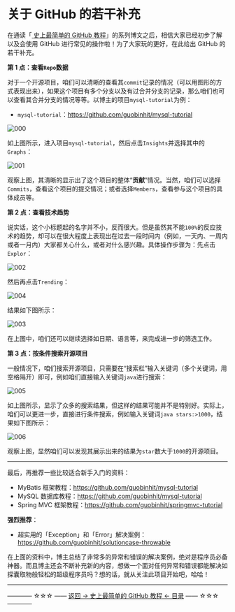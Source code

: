 # 关于 GitHub 的若干补充

在通读「[ 史上最简单的 GitHub 教程](https://github.com/guobinhit/cg-blog/blob/master/articles/github/GITHUB_README.md)」的系列博文之后，相信大家已经初步了解以及会使用 GitHub 进行常见的操作啦！为了大家玩的更好，在此给出 GitHub 的若干补充。

**第 1 点：查看`Repo`数据**

对于一个开源项目，咱们可以清晰的查看其`commit`记录的情况（可以用图形的方式表现出来），如果这个项目有多个分支以及有过合并分支的记录，那么咱们也可以查看其合并分支的情况等等。以博主的项目`mysql-tutorial`为例：

 - `mysql-tutorial`：https://github.com/guobinhit/mysql-tutorial

![000](http://img.blog.csdn.net/20170710152512231)

如上图所示，进入项目`mysql-tutorial`，然后点击`Insights`并选择其中的`Graphs`：

![001](http://img.blog.csdn.net/20170710152858392)

观察上图，其清晰的显示出了这个项目的整体“**贡献**”情况。当然，咱们可以选择`Commits`，查看这个项目的提交情况；或者选择`Members`，查看参与这个项目的具体成员等。

**第 2 点：查看技术趋势**

说实话，这个小标题起的名字并不小，反而很大。但是虽然其不能`100%`的反应技术的趋势，却可以在很大程度上表现出在过去一段时间内（例如，一天内、一周内或者一月内）大家都关心什么，或者对什么感兴趣。具体操作步骤为：先点击`Explor`：

![002](http://img.blog.csdn.net/20170710154930857)

然后再点击`Trending`：

![004](http://img.blog.csdn.net/20170710155434841)

结果如下图所示：

![003](http://img.blog.csdn.net/20170710155019229)

在上图中，咱们还可以继续选择如日期、语言等，来完成进一步的筛选工作。

**第 3 点：按条件搜索开源项目**

一般情况下，咱们搜索开源项目，只需要在“搜索栏”输入关键词（多个关键词，用空格隔开）即可，例如咱们直接输入关键词`java`进行搜索：

![005](http://img.blog.csdn.net/20170710155919369)

如上图所示，显示了众多的搜索结果，但这样的结果可能并不是特别好。实际上，咱们可以更进一步，直接进行条件搜索，例如输入关键词`java stars:>1000`，结果如下图所示：

![006](http://img.blog.csdn.net/20170710160711643)

观察上图，显然咱们可以发现其展示出来的结果为`star`数大于`1000`的开源项目。


----------

最后，再推荐一些比较适合新手入门的资料：

 - MyBatis 框架教程：https://github.com/guobinhit/mysql-tutorial
 - MySQL 数据库教程：https://github.com/guobinhit/mysql-tutorial
 - Spring MVC 框架教程：https://github.com/guobinhit/springmvc-tutorial

**强烈推荐**：

 - 超实用的「Exception」和「Error」解决案例：https://github.com/guobinhit/solutioncase-throwable

在上面的资料中，博主总结了非常多的异常和错误的解决案例，绝对是程序员必备神器。而且博主还会不断补充新的内容，想做一个面对任何异常和错误都能解决如探囊取物般轻松的超级程序员吗？想的话，就从关注此项目开始吧，哈哈！



----------
———— ☆☆☆ —— [返回 -> 史上最简单的 GitHub 教程 <- 目录](https://github.com/guobinhit/cg-blog/blob/master/articles/github/GITHUB_README.md) —— ☆☆☆ ————




